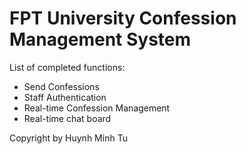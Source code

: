 # FPT University Confession Management System

List of completed functions:
- Send Confessions
- Staff Authentication
- Real-time Confession Management
- Real-time chat board

Copyright by Huynh Minh Tu
